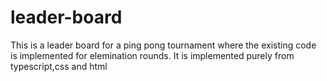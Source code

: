 ﻿# leader-board
This is a leader board for a ping pong tournament where the existing code is implemented for elemination rounds. It is implemented purely from typescript,css and html
